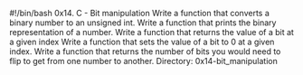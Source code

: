 #!/bin/bash
0x14. C - Bit manipulation
Write a function that converts a binary number to an unsigned int.
Write a function that prints the binary representation of a number.
Write a function that returns the value of a bit at a given index
Write a function that sets the value of a bit to 0 at a given index.
Write a function that returns the number of bits you would need to flip to get from one number to another.
Directory: 0x14-bit_manipulation

